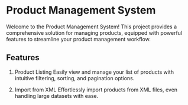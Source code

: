 
# Product Management System
Welcome to the Product Management System! This project provides a comprehensive solution for managing products, equipped with powerful features to streamline your product management workflow.

## Features
1. Product Listing
Easily view and manage your list of products with intuitive filtering, sorting, and pagination options.

2. Import from XML
Effortlessly import products from XML files, even handling large datasets with ease.
